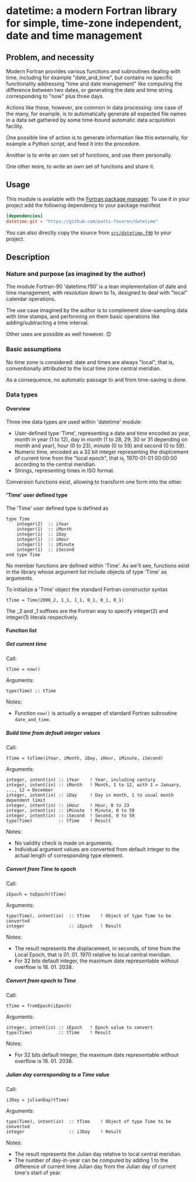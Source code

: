 # datetime: a modern Fortran library for simple, time-zone independent, date and time management

## Problem, and necessity

Modern Fortran provides various functions and subroutines dealing with time, including for example "date_and_time", but contains no specific functionality addressing "time and date management" like computing the difference between two dates, or generating the date and time string corresponding to "now" plus three days.

Actions like these, however, are common in data processing: one case of the many, for example, is to automatically generate all expected file names in a data set gathered by some time-bound automatic data acquisition facility.

One possible line of action is to generate information like this externally, for example a Python script, and feed it into the procedure.

Another is to write an own set of functions, and use them personally.

One other more, to write an own set of functions and share it.


## Usage

This module is available with the [Fortran package manager](https://fpm.fortran-lang.org).
To use it in your project add the following dependency to your package manifest

```toml
[dependencies]
datetime.git = "https://github.com/patti-favaron/datetime"
```

You can also directly copy the source from [`src/datetime.f90`](./src/datetime.f90) to your project.


## Description

### Nature and purpose (as imagined by the author)

The module Fortran-90 'datetime.f90' is a lean implementation of date and time management, with resolution down to 1s, designed to deal with "local" calendar operations.

The use case imagined by the author is to complement slow-sampling data with time stamps, and performing on them basic operations like adding/subtracting a time interval.

Other uses are possible as well however. 😊

### Basic assumptions

No time zone is considered: date and times are always "local", that is, conventionally attributed to the local time zone central meridian.

As a consequence, no automatic passage to and from time-saving is done.

### Data types

#### Overview

Three ime data types are used within 'datetime' module:

- User-defined type 'Time', representing a date and time encoded as year, month in year (1 to 12), day in month (1 to 28, 29, 30 or 31 depending on month and year), hour (0 to 23), minute (0 to 59) and second (0 to 59).
- Numeric time, encoded as a 32 bit integer representing the displcement of current time from the "local epoch", that is, 1970-01-01 00:00:00 according to the central meridian.
- Strings, representing times in ISO format.

Conversion functions exist, allowing to transform one form into the other.

#### 'Time' user defined type

The 'Time' user defined type is defined as

    type Time
        integer(2)  :: iYear
        integer(1)  :: iMonth
        integer(1)  :: iDay
        integer(1)  :: iHour
        integer(1)  :: iMinute
        integer(1)  :: iSecond
    end type Time

No member functions are defined within 'Time'. As we'll see, functions exist in the library whose argument list include objects of type 'Time' as arguments.

To initialize a 'Time' object the standard Fortran constructor syntax

    tTime = Time(2000_2, 1_1, 1_1, 0_1, 0_1, 0_1)
    
The _2 and _1 suffixes are the Fortran way to specify integer(2) and integer(1) literals respectively.


#### Function list

##### Get current time

Call:

    tTime = now()
    
Arguments:

    type(Time) :: tTime

Notes:

- Function ```now()``` is actually a wrapper of standard Fortran subroutine ```date_and_time```.

##### Build time from default integer values

Call:

    tTime = toTime(iYear, iMonth, iDay, iHour, iMinute, iSecond)
    
Arguments:

    integer, intent(in) :: iYear    ! Year, including century
    integer, intent(in) :: iMonth   ! Month, 1 to 12, with 1 = January, ..., 12 = December
    integer, intent(in) :: iDay     ! Day in month, 1 to usual month dependent limit
    integer, intent(in) :: iHour    ! Hour, 0 to 23
    integer, intent(in) :: iMinute  ! Minute, 0 to 59
    integer, intent(in) :: iSecond  ! Second, 0 to 59
    type(Time)          :: tTime    ! Result
    
Notes:

- No validity check is made on arguments.
- Individual argument values are converted from default integer to the actual length of corresponding type element.

##### Convert from Time to epoch

Call:

    iEpoch = toEpoch(tTime)
    
Arguments:

    type(Time), intent(in)  :: tTime    ! Object of type Time to be converted
    integer                 :: iEpoch   ! Result
    
Notes:

- The result represents the displacement, in seconds, of time from the Local Epoch, that is 01. 01. 1970 relative to local central meridian.
- For 32 bits default integer, the maximum date representable without overflow is 18. 01. 2038.

##### Convert from epoch to Time

Call:

    tTime = fromEpoch(iEpoch)
    
Arguments:

    integer, intent(in) :: iEpoch   ! Epoch value to convert
    type(Time)          :: tTime    ! Result

Notes:

- For 32 bits default integer, the maximum date representable without overflow is 18. 01. 2038.

##### Julian day corresponding to a Time value

Call:

    iJDay = julianDay(tTime)
    
Arguments:

    type(Time), intent(in)  :: tTime    ! Object of type Time to be converted
    integer                 :: iJDay    ! Result
    
Notes:

- The result represents the Julian day relative to local central meridian.
- The number of day-in-year can be computed by adding 1 to the difference of current time Julian day from the Julian day of current time's start of year.


